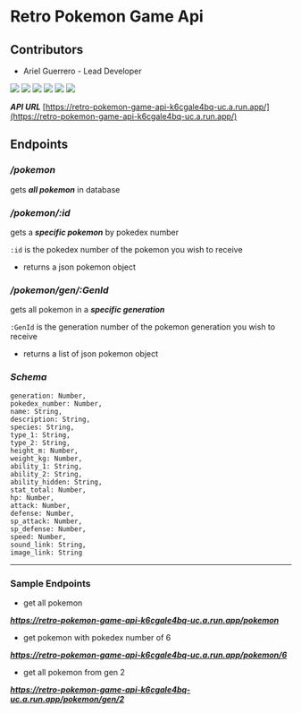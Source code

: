 # Retro Pokemon Game Api

## Contributors

* Ariel Guerrero - Lead Developer

![](https://projectpokemon.org/images/normal-sprite/scizor.gif) ![](https://projectpokemon.org/images/normal-sprite/blaziken.gif) ![](https://projectpokemon.org/images/normal-sprite/tyranitar.gif) ![](https://projectpokemon.org/images/normal-sprite/darkrai.gif) ![](https://projectpokemon.org/images/normal-sprite/lucario.gif) ![](https://projectpokemon.org/images/normal-sprite/greninja.gif)

***API URL***
[https://retro-pokemon-game-api-k6cgale4bq-uc.a.run.app/](https://retro-pokemon-game-api-k6cgale4bq-uc.a.run.app/)

## Endpoints

### ***/pokemon***

gets ***all pokemon*** in database

### ***/pokemon/:id***

gets a ***specific pokemon*** by pokedex number

`:id` is the pokedex number of the pokemon you wish to receive
* returns a json pokemon object

### ***/pokemon/gen/:GenId***

gets all pokemon in a ***specific generation***

`:GenId` is the generation number of the pokemon generation you wish to receive
* returns a list of json pokemon object

### ***Schema***

    generation: Number,
    pokedex_number: Number,
    name: String,
    description: String,
    species: String,
    type_1: String,
    type_2: String,
    height_m: Number,
    weight_kg: Number,
    ability_1: String,
    ability_2: String,
    ability_hidden: String,
    stat_total: Number,
    hp: Number,
    attack: Number,
    defense: Number,
    sp_attack: Number,
    sp_defense: Number,
    speed: Number,
    sound_link: String,
    image_link: String

___

### Sample Endpoints

* get all pokemon 

***<https://retro-pokemon-game-api-k6cgale4bq-uc.a.run.app/pokemon>***

* get pokemon with pokedex number of 6

***<https://retro-pokemon-game-api-k6cgale4bq-uc.a.run.app/pokemon/6>***

* get all pokemon from gen 2

***<https://retro-pokemon-game-api-k6cgale4bq-uc.a.run.app/pokemon/gen/2>***
